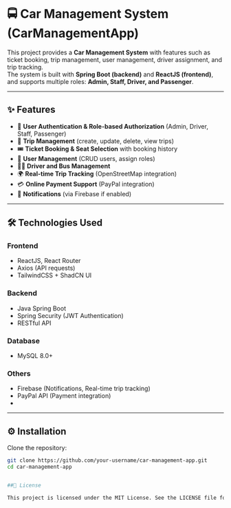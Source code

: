 # 🚍 Car Management System (CarManagementApp)

This project provides a **Car Management System** with features such as ticket booking, trip management, user management, driver assignment, and trip tracking.  
The system is built with **Spring Boot (backend)** and **ReactJS (frontend)**, and supports multiple roles: **Admin, Staff, Driver, and Passenger**.

---

## ✨ Features
- 🔑 **User Authentication & Role-based Authorization** (Admin, Driver, Staff, Passenger)  
- 🚌 **Trip Management** (create, update, delete, view trips)  
- 🎟 **Ticket Booking & Seat Selection** with booking history  
- 👤 **User Management** (CRUD users, assign roles)  
- 👨‍✈️ **Driver and Bus Management**  
- 🌍 **Real-time Trip Tracking** (OpenStreetMap integration)  
- 💳 **Online Payment Support** (PayPal integration)  
- 🔔 **Notifications** (via Firebase if enabled)  

---

## 🛠 Technologies Used
### **Frontend**
- ReactJS, React Router  
- Axios (API requests)  
- TailwindCSS + ShadCN UI  

### **Backend**
- Java Spring Boot  
- Spring Security (JWT Authentication)  
- RESTful API  

### **Database**
- MySQL 8.0+  

### **Others**
- Firebase (Notifications, Real-time trip tracking)  
- PayPal API (Payment integration)
- 
---

## ⚙️ Installation

Clone the repository:
```bash
git clone https://github.com/your-username/car-management-app.git
cd car-management-app


##📜 License

This project is licensed under the MIT License. See the LICENSE file for details.
